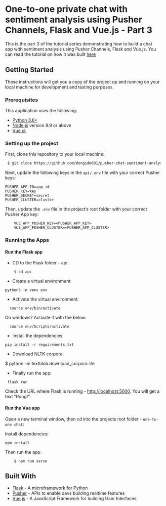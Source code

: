 # One-to-one private chat with sentiment analysis using Pusher Channels, Flask and Vue.js - Part 3

This is the part 3 of the tutorial series demonstrating how to build a chat app with sentiment analysis using Pusher Channels, Flask and Vue.js. You can read the tutorial on how it was built [here]()

## Getting Started

These instructions will get you a copy of the project up and running on your local machine for development and testing purposes.

### Prerequisites

This application uses the following:

- [Python 3.6+](https://www.python.org/)
- [Node.js](https://nodejs.org/) version 8.9 or above
- [Vue cli](https://cli.vuejs.org/guide/installation.html)

### Setting up the project

First, clone this repository to your local machine:

```sh
 $ git clone https://github.com/dongido001/pusher-chat-sentiment-analysis.git
```

Next, update the following keys in the `api/.env` file with your correct Pusher keys:

```
PUSHER_APP_ID=app_id
PUSHER_KEY=key
PUSHER_SECRET=secret
PUSHER_CLUSTER=cluster
```

Then, update the `.env` file in the project’s root folder with your correct Pusher App key:

```
    VUE_APP_PUSHER_KEY=<PUSHER_APP_KEY>
    VUE_APP_PUSHER_CLUSTER=<PUSHER_APP_CLUSTER>
```

### Running the Apps

#### Run the Flask app

- CD to the Flask folder - api:

```
    $ cd api
```

- Create a virtual environment:

```
python3 -m venv env
```

- Activate the virtual environment:

```
  source env/bin/activate
```

On windows? Activate it with the below:

```
  source env/Scripts/activate
```

- Install the dependencies:

```
pip install -r requirements.txt
```

- Download NLTK corpora:

$ python -m textblob.download_corpora lite

- Finally run the app:

```
 flask run
```

Check the URL where Flask is running - [http://localhost:5000](http://localhost:5000). You will get a text "Pong!".

#### Run the Vue app

Open a new terminal window, then cd into the projects root folder - `one-to-one chat`:

Install dependencies:

```
npm install
```

Then run the app:

```
    $ npm run serve
```

## Built With

- [Flask](http://flask.pocoo.org/) - A microframework for Python
- [Pusher](https://pusher.com/) - APIs to enable devs building realtime features
- [Vue.js](https://vuejs.org/) - A JavaScript Framework for building User Interfaces
